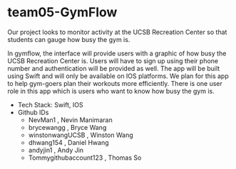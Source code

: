 # team05-GymFlow

Our project looks to monitor activity at the UCSB Recreation Center so that students can gauge how busy the gym is.

In gymflow, the interface will provide users with a graphic of how busy the UCSB Recreation Center is. Users will have to sign up using their phone number and authentication will be provided as well. The app will be built using Swift and will only be available on IOS platforms. We plan for this app to help gym-goers plan their workouts more efficiently. There is one user role in this app which is users who want to know how busy the gym is.

- Tech Stack: Swift, IOS
- Github IDs
  * NevMan1 , Nevin Manimaran
  * brycewangg , Bryce Wang
  * winstonwangUCSB , Winston Wang
  * dhwang154 , Daniel Hwang
  * andyjin1 , Andy Jin
  * Tommygithubaccount123 , Thomas So
